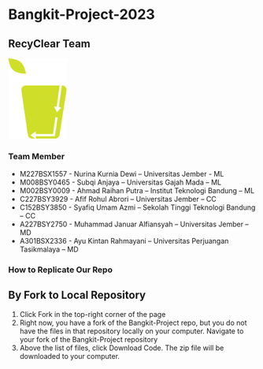 # Bangkit-Project-2023
## RecyClear Team
<img src="https://raw.githubusercontent.com/afifrohul/RecyClear-Bangkit-Project-2023/main/API/recyclear7.3-main/public/assets/logos/logo.png" width=120>

### Team Member
- M227BSX1557 - Nurina Kurnia Dewi – Universitas Jember - ML
- M008BSY0465 - Subqi Anjaya – Universitas Gajah Mada – ML
- M002BSY0009 - Ahmad Raihan Putra – Institut Teknologi Bandung – ML
- C227BSY3929 - Afif Rohul Abrori – Universitas Jember – CC
- C152BSY3850 - Syafiq Umam Azmi – Sekolah Tinggi Teknologi Bandung – CC
- A227BSY2750 - Muhammad Januar Alfiansyah – Universitas Jember – MD
- A301BSX2336 - Ayu Kintan Rahmayani – Universitas Perjuangan Tasikmalaya – MD

### How to Replicate Our Repo
## By Fork to Local Repository
1. Click Fork in the top-right corner of the page
2. Right now, you have a fork of the Bangkit-Project repo, but you do not have the files in that repository locally on your computer. Navigate to your fork of the Bangkit-Project repository
3. Above the list of files, click Download Code. The zip file will be downloaded to your computer.
